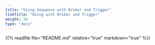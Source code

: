```yaml
---
title: "Using Sequence with Broker and Trigger"
linkTitle: "Using with Broker and Trigger"
weight: 20
type: "docs"
---
```


{{% readfile file="README.md" relative="true" markdown="true" %}}
